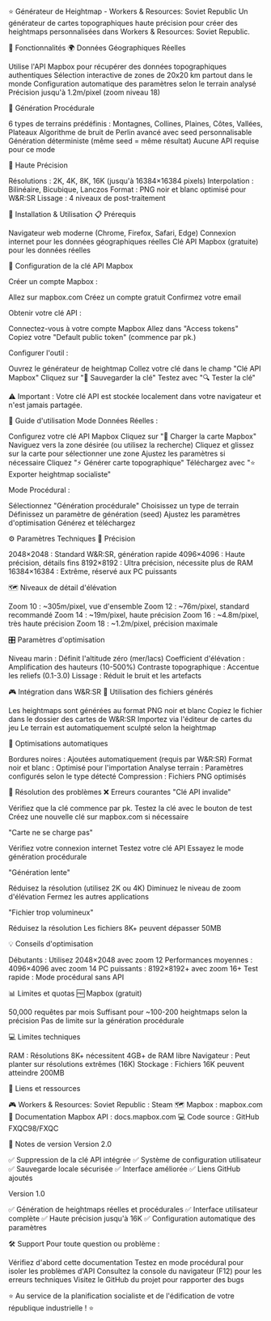 ⭐ Générateur de Heightmap - Workers & Resources: Soviet Republic
Un générateur de cartes topographiques haute précision pour créer des heightmaps personnalisées dans Workers & Resources: Soviet Republic.

🎯 Fonctionnalités
🌍 Données Géographiques Réelles

Utilise l'API Mapbox pour récupérer des données topographiques authentiques
Sélection interactive de zones de 20x20 km partout dans le monde
Configuration automatique des paramètres selon le terrain analysé
Précision jusqu'à 1.2m/pixel (zoom niveau 18)

🎲 Génération Procédurale

6 types de terrains prédéfinis : Montagnes, Collines, Plaines, Côtes, Vallées, Plateaux
Algorithme de bruit de Perlin avancé avec seed personnalisable
Génération déterministe (même seed = même résultat)
Aucune API requise pour ce mode

🔬 Haute Précision

Résolutions : 2K, 4K, 8K, 16K (jusqu'à 16384×16384 pixels)
Interpolation : Bilinéaire, Bicubique, Lanczos
Format : PNG noir et blanc optimisé pour W&R:SR
Lissage : 4 niveaux de post-traitement

🚀 Installation & Utilisation
📋 Prérequis

Navigateur web moderne (Chrome, Firefox, Safari, Edge)
Connexion internet pour les données géographiques réelles
Clé API Mapbox (gratuite) pour les données réelles

🔑 Configuration de la clé API Mapbox

Créer un compte Mapbox :

Allez sur mapbox.com
Créez un compte gratuit
Confirmez votre email


Obtenir votre clé API :

Connectez-vous à votre compte Mapbox
Allez dans "Access tokens"
Copiez votre "Default public token" (commence par pk.)


Configurer l'outil :

Ouvrez le générateur de heightmap
Collez votre clé dans le champ "Clé API Mapbox"
Cliquez sur "💾 Sauvegarder la clé"
Testez avec "🔍 Tester la clé"




⚠️ Important : Votre clé API est stockée localement dans votre navigateur et n'est jamais partagée.

📖 Guide d'utilisation
Mode Données Réelles :

Configurez votre clé API Mapbox
Cliquez sur "🚀 Charger la carte Mapbox"
Naviguez vers la zone désirée (ou utilisez la recherche)
Cliquez et glissez sur la carte pour sélectionner une zone
Ajustez les paramètres si nécessaire
Cliquez "⚡ Générer carte topographique"
Téléchargez avec "⭐ Exporter heightmap socialiste"

Mode Procédural :

Sélectionnez "Génération procédurale"
Choisissez un type de terrain
Définissez un paramètre de génération (seed)
Ajustez les paramètres d'optimisation
Générez et téléchargez

⚙️ Paramètres Techniques
🔬 Précision

2048×2048 : Standard W&R:SR, génération rapide
4096×4096 : Haute précision, détails fins
8192×8192 : Ultra précision, nécessite plus de RAM
16384×16384 : Extrême, réservé aux PC puissants

🗺️ Niveaux de détail d'élévation

Zoom 10 : ~305m/pixel, vue d'ensemble
Zoom 12 : ~76m/pixel, standard recommandé
Zoom 14 : ~19m/pixel, haute précision
Zoom 16 : ~4.8m/pixel, très haute précision
Zoom 18 : ~1.2m/pixel, précision maximale

🎛️ Paramètres d'optimisation

Niveau marin : Définit l'altitude zéro (mer/lacs)
Coefficient d'élévation : Amplification des hauteurs (10-500%)
Contraste topographique : Accentue les reliefs (0.1-3.0)
Lissage : Réduit le bruit et les artefacts

🎮 Intégration dans W&R:SR
📁 Utilisation des fichiers générés

Les heightmaps sont générées au format PNG noir et blanc
Copiez le fichier dans le dossier des cartes de W&R:SR
Importez via l'éditeur de cartes du jeu
Le terrain est automatiquement sculpté selon la heightmap

🔧 Optimisations automatiques

Bordures noires : Ajoutées automatiquement (requis par W&R:SR)
Format noir et blanc : Optimisé pour l'importation
Analyse terrain : Paramètres configurés selon le type détecté
Compression : Fichiers PNG optimisés

🚨 Résolution des problèmes
❌ Erreurs courantes
"Clé API invalide"

Vérifiez que la clé commence par pk.
Testez la clé avec le bouton de test
Créez une nouvelle clé sur mapbox.com si nécessaire

"Carte ne se charge pas"

Vérifiez votre connexion internet
Testez votre clé API
Essayez le mode génération procédurale

"Génération lente"

Réduisez la résolution (utilisez 2K ou 4K)
Diminuez le niveau de zoom d'élévation
Fermez les autres applications

"Fichier trop volumineux"

Réduisez la résolution
Les fichiers 8K+ peuvent dépasser 50MB

💡 Conseils d'optimisation

Débutants : Utilisez 2048×2048 avec zoom 12
Performances moyennes : 4096×4096 avec zoom 14
PC puissants : 8192×8192+ avec zoom 16+
Test rapide : Mode procédural sans API

📊 Limites et quotas
🆓 Mapbox (gratuit)

50,000 requêtes par mois
Suffisant pour ~100-200 heightmaps selon la précision
Pas de limite sur la génération procédurale

💻 Limites techniques

RAM : Résolutions 8K+ nécessitent 4GB+ de RAM libre
Navigateur : Peut planter sur résolutions extrêmes (16K)
Stockage : Fichiers 16K peuvent atteindre 200MB

🔗 Liens et ressources

🎮 Workers & Resources: Soviet Republic : Steam
🗺️ Mapbox : mapbox.com
📖 Documentation Mapbox API : docs.mapbox.com
💻 Code source : GitHub FXQC98/FXQC

📝 Notes de version
Version 2.0

✅ Suppression de la clé API intégrée
✅ Système de configuration utilisateur
✅ Sauvegarde locale sécurisée
✅ Interface améliorée
✅ Liens GitHub ajoutés

Version 1.0

✅ Génération de heightmaps réelles et procédurales
✅ Interface utilisateur complète
✅ Haute précision jusqu'à 16K
✅ Configuration automatique des paramètres

🛠️ Support
Pour toute question ou problème :

Vérifiez d'abord cette documentation
Testez en mode procédural pour isoler les problèmes d'API
Consultez la console du navigateur (F12) pour les erreurs techniques
Visitez le GitHub du projet pour rapporter des bugs


⭐ Au service de la planification socialiste et de l'édification de votre république industrielle ! ⭐

